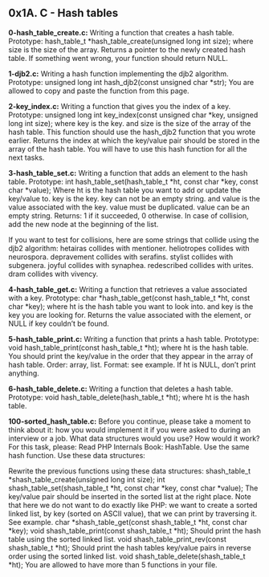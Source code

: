 ## 0x1A. C - Hash tables


**0-hash_table_create.c:** Writing a function that creates a hash table.
Prototype: hash_table_t *hash_table_create(unsigned long int size);
where size is the size of the array.
Returns a pointer to the newly created hash table.
If something went wrong, your function should return NULL.


**1-djb2.c:** Writing a hash function implementing the djb2 algorithm.
Prototype: unsigned long int hash_djb2(const unsigned char *str);
You are allowed to copy and paste the function from this page.


**2-key_index.c:** Writing a function that gives you the index of a key.
Prototype: unsigned long int key_index(const unsigned char *key, unsigned long int size);
where key is the key.
and size is the size of the array of the hash table.
This function should use the hash_djb2 function that you wrote earlier.
Returns the index at which the key/value pair should be stored in the array of the hash table.
You will have to use this hash function for all the next tasks.


**3-hash_table_set.c:** Writing a function that adds an element to the hash table.
Prototype: int hash_table_set(hash_table_t *ht, const char *key, const char *value);
Where ht is the hash table you want to add or update the key/value to.
key is the key. key can not be an empty string.
and value is the value associated with the key. value must be duplicated. value can be an empty string.
Returns: 1 if it succeeded, 0 otherwise.
In case of collision, add the new node at the beginning of the list.


If you want to test for collisions, here are some strings that collide using the djb2 algorithm:
hetairas collides with mentioner.
heliotropes collides with neurospora.
depravement collides with serafins.
stylist collides with subgenera.
joyful collides with synaphea.
redescribed collides with urites.
dram collides with vivency.


**4-hash_table_get.c:** Writing a function that retrieves a value associated with a key.
Prototype: char *hash_table_get(const hash_table_t *ht, const char *key);
where ht is the hash table you want to look into.
and key is the key you are looking for.
Returns the value associated with the element, or NULL if key couldn’t be found.


**5-hash_table_print.c:** Writing a function that prints a hash table.
Prototype: void hash_table_print(const hash_table_t *ht);
where ht is the hash table.
You should print the key/value in the order that they appear in the array of hash table.
Order: array, list.
Format: see example.
If ht is NULL, don’t print anything.


**6-hash_table_delete.c:** Writing a function that deletes a hash table.
Prototype: void hash_table_delete(hash_table_t *ht);
where ht is the hash table.


**100-sorted_hash_table.c:** Before you continue, please take a moment to think about it: how you would implement it if you were asked to during an interview or a job. What data structures would you use? How would it work?
For this task, please:
Read PHP Internals Book: HashTable.
Use the same hash function.
Use these data structures:


Rewrite the previous functions using these data structures:
shash_table_t *shash_table_create(unsigned long int size);
int shash_table_set(shash_table_t *ht, const char *key, const char *value);
The key/value pair should be inserted in the sorted list at the right place.
Note that here we do not want to do exactly like PHP: we want to create a sorted linked list, by key (sorted on ASCII value), that we can print by traversing it. See example.
char *shash_table_get(const shash_table_t *ht, const char *key);
void shash_table_print(const shash_table_t *ht);
Should print the hash table using the sorted linked list.
void shash_table_print_rev(const shash_table_t *ht);
Should print the hash tables key/value pairs in reverse order using the sorted linked list.
void shash_table_delete(shash_table_t *ht);
You are allowed to have more than 5 functions in your file.



